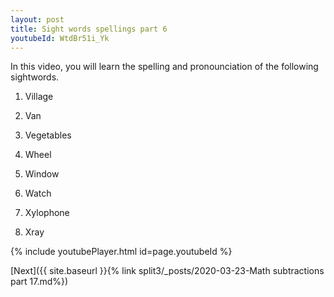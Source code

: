 ```yaml
---
layout: post
title: Sight words spellings part 6
youtubeId: WtdBr51i_Yk
---
```

 
 
In this video, you will learn the spelling and pronounciation of the following sightwords.

1) Village

2) Van

3) Vegetables

4) Wheel

5) Window

6) Watch

7) Xylophone

8) Xray




 
{% include youtubePlayer.html id=page.youtubeId %}
 
 

[Next]({{ site.baseurl }}{% link  split3/_posts/2020-03-23-Math subtractions part 17.md%})
 
